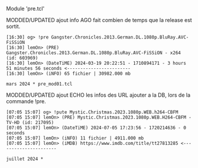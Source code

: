 Module 'pre.tcl'

MODDED/UPDATED ajout info AGO fait combien de temps que la release est sortit.

```
[16:30] og> !pre Gangster.Chronicles.2013.German.DL.1080p.BluRay.AVC-FiSSiON
[16:30] lemOn> (PRE) Gangster.Chronicles.2013.German.DL.1080p.BluRay.AVC-FiSSiON - x264 (id: 603969)
[16:30] lemOn> (DateTiME) 2024-03-19 20:22:51 - 1710894171 - 3 hours 51 minutes 56 seconds <------------------------ 
[16:30] lemOn> (iNFO) 65 fichier | 30982.000 mb

mars 2024 * pre_mod01.tcl
```

MODDED/UPDATED ajout ECHO les infos des URL ajouter a la DB, lors de la commande !pre.

```
[07:05 15:07] og> !pute Mystic.Christmas.2023.1080p.WEB.h264-CBFM
[07:05 15:07] lemOn> (PRE) Mystic.Christmas.2023.1080p.WEB.H264-CBFM - TV-HD (id: 217095)
[07:05 15:07] lemOn> (DateTiME) 2024-07-05 17:23:56 - 1720214636 - 0 seconds
[07:05 15:07] lemOn> (iNFO) 11 fichier | 4911.000 mb
[07:05 15:07] lemOn> (iMDB) https://www.imdb.com/title/tt27813285 <----------------------

juillet 2024 *
```
